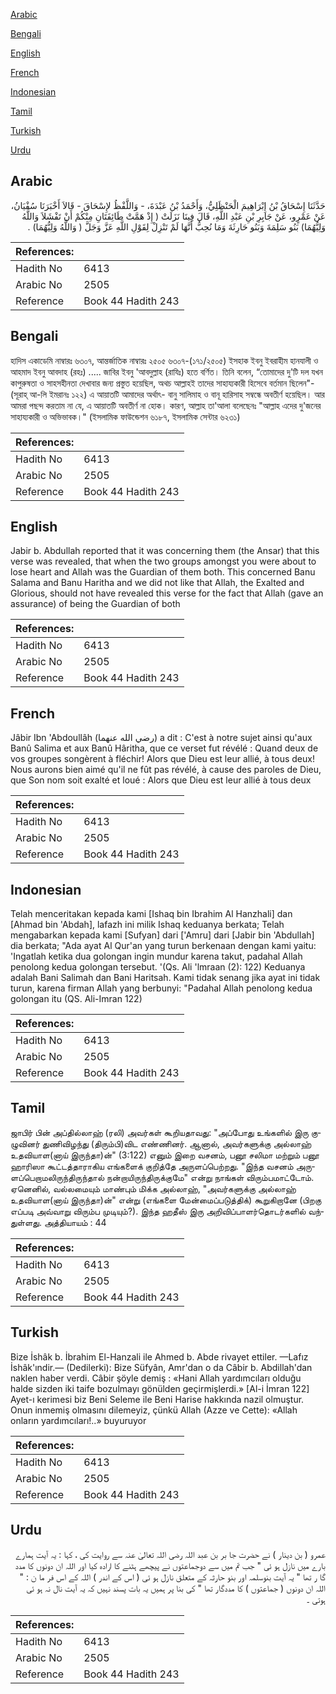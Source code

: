 [Arabic](#arabic)

[Bengali](#bengali)

[English](#english)

[French](#french)

[Indonesian](#indonesian)

[Tamil](#tamil)

[Turkish](#turkish)

[Urdu](#urdu)

## Arabic


<div dir="rtl" lang="ar" style={{fontSize:'larger',backgroundColor:'#f8f9fa',padding:20}}>
حَدَّثَنَا إِسْحَاقُ بْنُ إِبْرَاهِيمَ الْحَنْظَلِيُّ، وَأَحْمَدُ بْنُ عَبْدَةَ، - وَاللَّفْظُ لإِسْحَاقَ - قَالاَ أَخْبَرَنَا سُفْيَانُ، عَنْ عَمْرٍو، عَنْ جَابِرِ بْنِ عَبْدِ اللَّهِ، قَالَ فِينَا نَزَلَتْ ‏(‏ إِذْ هَمَّتْ طَائِفَتَانِ مِنْكُمْ أَنْ تَفْشَلاَ وَاللَّهُ وَلِيُّهُمَا‏)‏ بَنُو سَلِمَةَ وَبَنُو حَارِثَةَ وَمَا نُحِبُّ أَنَّهَا لَمْ تَنْزِلْ لِقَوْلِ اللَّهِ عَزَّ وَجَلَّ ‏(‏ وَاللَّهُ وَلِيُّهُمَا‏)‏ ‏.‏
</div>
<div style={{backgroundColor:'#f8f9fa',padding:20, marginBottom: 10}}><table> <thead> <tr> <th>References:</th> <th></th> </tr> </thead> <tbody><tr><td>Hadith No</td><td>6413</td></tr><tr><td>Arabic No</td><td>2505</td></tr><tr><td>Reference</td><td>Book 44 Hadith 243</td></tr></tbody></table></div>

## Bengali


<div dir="ltr" lang="bn" style={{fontSize:'larger',backgroundColor:'#f8f9fa',padding:20}}>
হাদিস একাডেমি নাম্বারঃ ৬৩০৭, আন্তর্জাতিক নাম্বারঃ ২৫০৫ ৬৩০৭-(১৭১/২৫০৫) ইসহাক ইবনু ইবরাহীম হানযালী ও আহমাদ ইবনু আবদাহ (রহঃ) ..... জাবির ইবনু 'আবদুল্লাহ (রাযিঃ) হতে বর্ণিত। তিনি বলেন, “তোমাদের দু'টি দল যখন কাপুরুষতা ও সাহসহীনতা দেখাবার জন্য প্রস্তুত হয়েছিল, অথচ আল্লাহই তাদের সাহায্যকারী হিসেবে বর্তমান ছিলেন"- (সূরাহ্ আ-লি ইমরানঃ ১২২) এ আয়াতটি আমাদের অর্থাৎ- বানু সালিমাহ ও বানূ হারিসাহ সম্বন্ধে অবতীর্ণ হয়েছিল। আর আমরা পছন্দ করতাম না যে, এ আয়াতটি অবতীর্ণ না হোক। কারণ, আল্লাহ তা'আলা বলেছেনঃ "আল্লাহ এদের দু'জনের সাহায্যকারী ও অভিভাবক।" (ইসলামিক ফাউন্ডেশন ৬১৮৭, ইসলামিক সেন্টার ৬২৩১)
</div>
<div style={{backgroundColor:'#f8f9fa',padding:20, marginBottom: 10}}><table> <thead> <tr> <th>References:</th> <th></th> </tr> </thead> <tbody><tr><td>Hadith No</td><td>6413</td></tr><tr><td>Arabic No</td><td>2505</td></tr><tr><td>Reference</td><td>Book 44 Hadith 243</td></tr></tbody></table></div>

## English


<div dir="ltr" lang="en" style={{fontSize:'larger',backgroundColor:'#f8f9fa',padding:20}}>
Jabir b. Abdullah reported that it was concerning them (the Ansar) that this verse was revealed, that when the two groups amongst you were about to lose heart and Allah was the Guardian of them both. This concerned Banu Salama and Banu Haritha and we did not like that Allah, the Exalted and Glorious, should not have revealed this verse for the fact that Allah (gave an assurance) of being the Guardian of both
</div>
<div style={{backgroundColor:'#f8f9fa',padding:20, marginBottom: 10}}><table> <thead> <tr> <th>References:</th> <th></th> </tr> </thead> <tbody><tr><td>Hadith No</td><td>6413</td></tr><tr><td>Arabic No</td><td>2505</td></tr><tr><td>Reference</td><td>Book 44 Hadith 243</td></tr></tbody></table></div>

## French


<div dir="ltr" lang="fr" style={{fontSize:'larger',backgroundColor:'#f8f9fa',padding:20}}>
Jâbir Ibn 'Abdoullâh (رضي الله عنهما) a dit : C'est à notre sujet ainsi qu'aux Banû Salima et aux Banû Hâritha, que ce verset fut révélé : Quand deux de vos groupes songèrent à fléchir! Alors que Dieu est leur allié, à tous deux! Nous aurons bien aimé qu'il ne fût pas révélé, à cause des paroles de Dieu, que Son nom soit exalté et loué : Alors que Dieu est leur allié à tous deux
</div>
<div style={{backgroundColor:'#f8f9fa',padding:20, marginBottom: 10}}><table> <thead> <tr> <th>References:</th> <th></th> </tr> </thead> <tbody><tr><td>Hadith No</td><td>6413</td></tr><tr><td>Arabic No</td><td>2505</td></tr><tr><td>Reference</td><td>Book 44 Hadith 243</td></tr></tbody></table></div>

## Indonesian


<div dir="ltr" lang="id" style={{fontSize:'larger',backgroundColor:'#f8f9fa',padding:20}}>
Telah menceritakan kepada kami [Ishaq bin Ibrahim Al Hanzhali] dan [Ahmad bin 'Abdah], lafazh ini milik Ishaq keduanya berkata; Telah mengabarkan kepada kami [Sufyan] dari ['Amru] dari [Jabir bin 'Abdullah] dia berkata; "Ada ayat Al Qur'an yang turun berkenaan dengan kami yaitu: 'Ingatlah ketika dua golongan ingin mundur karena takut, padahal Allah penolong kedua golongan tersebut. '(Qs. Ali 'lmraan (2): 122) Keduanya adalah Bani Salimah dan Bani Haritsah. Kami tidak senang jika ayat ini tidak turun, karena firman Allah yang berbunyi: "Padahal Allah penolong kedua golongan itu (QS. Ali-Imran 122)
</div>
<div style={{backgroundColor:'#f8f9fa',padding:20, marginBottom: 10}}><table> <thead> <tr> <th>References:</th> <th></th> </tr> </thead> <tbody><tr><td>Hadith No</td><td>6413</td></tr><tr><td>Arabic No</td><td>2505</td></tr><tr><td>Reference</td><td>Book 44 Hadith 243</td></tr></tbody></table></div>

## Tamil


<div dir="ltr" lang="ta" style={{fontSize:'larger',backgroundColor:'#f8f9fa',padding:20}}>
ஜாபிர் பின் அப்தில்லாஹ் (ரலி) அவர்கள் கூறியதாவது: "அப்போது உங்களில் இரு குழுவினர் துணிவிழந்து (திரும்பி)விட எண்ணினர். ஆனால், அவர்களுக்கு அல்லாஹ் உதவியாள(னாய் இருந்தா)ன்" (3:122) எனும் இறை வசனம், பனூ சலிமா மற்றும் பனூ ஹாரிஸா கூட்டத்தாராகிய எங்களைக் குறித்தே அருளப்பெற்றது. "இந்த வசனம் அருளப்பெறாமலிருந்திருந்தால் நன்றாயிருந்திருக்குமே" என்று நாங்கள் விரும்பமாட்டோம். ஏனெனில், வல்லமையும் மாண்பும் மிக்க அல்லாஹ், "அவர்களுக்கு அல்லாஹ் உதவியாள(னாய் இருந்தா)ன்" என்று (எங்களை மேன்மைப்படுத்திக்) கூறுகிறானே (பிறகு எப்படி அவ்வாறு விரும்ப முடியும்?). இந்த ஹதீஸ் இரு அறிவிப்பாளர்தொடர்களில் வந்துள்ளது. அத்தியாயம் : 44
</div>
<div style={{backgroundColor:'#f8f9fa',padding:20, marginBottom: 10}}><table> <thead> <tr> <th>References:</th> <th></th> </tr> </thead> <tbody><tr><td>Hadith No</td><td>6413</td></tr><tr><td>Arabic No</td><td>2505</td></tr><tr><td>Reference</td><td>Book 44 Hadith 243</td></tr></tbody></table></div>

## Turkish


<div dir="ltr" lang="tr" style={{fontSize:'larger',backgroundColor:'#f8f9fa',padding:20}}>
Bize İshâk b. İbrahim El-Hanzali ile Ahmed b. Abde rivayet ettiler. —Lafız İshâk'ındir.— (Dedilerki): Bize Süfyân, Amr'dan o da Câbir b. Abdillah'dan naklen haber verdi. Câbir şöyle demiş : «Hani Allah yardımcıları olduğu halde sizden iki taife bozulmayı gönülden geçirmişlerdi.» [Al-i İmran 122] Ayet-ı kerimesi biz Beni Seleme ile Beni Harise hakkında nazil olmuştur. Onun inmemiş olmasını dilemeyiz, çünkü Allah (Azze ve Cette): «Allah onların yardımcıları!..» buyuruyor
</div>
<div style={{backgroundColor:'#f8f9fa',padding:20, marginBottom: 10}}><table> <thead> <tr> <th>References:</th> <th></th> </tr> </thead> <tbody><tr><td>Hadith No</td><td>6413</td></tr><tr><td>Arabic No</td><td>2505</td></tr><tr><td>Reference</td><td>Book 44 Hadith 243</td></tr></tbody></table></div>

## Urdu


<div dir="rtl" lang="ur" style={{fontSize:'larger',backgroundColor:'#f8f9fa',padding:20}}>
عمرو ( بن دینار ) نے حضرت جا بر بن عبد اللہ رضی اللہ تعالیٰ عنہ سے روایت کی ، کہا : یہ آیت ہمارے بارے میں نازل ہو ئی " جب تم میں سے دوجماعتوں نے پیچھے ہٹنے کا ارادہ کیا اور اللہ ان دونوں کا مدد گا ر تھا " یہ آیت بنوسلمہ اور بنو حارثہ کے متعلق نازل ہو ئی ( اس کے اندر ) اللہ کے اس فر ما ن : " اللہ ان دونوں ( جماعتوں ) کا مددگار تھا " کی بنا پر ہمیں یہ بات پسند نہیں کہ یہ آیت نال نہ ہو ئی ہوتی ۔
</div>
<div style={{backgroundColor:'#f8f9fa',padding:20, marginBottom: 10}}><table> <thead> <tr> <th>References:</th> <th></th> </tr> </thead> <tbody><tr><td>Hadith No</td><td>6413</td></tr><tr><td>Arabic No</td><td>2505</td></tr><tr><td>Reference</td><td>Book 44 Hadith 243</td></tr></tbody></table></div>